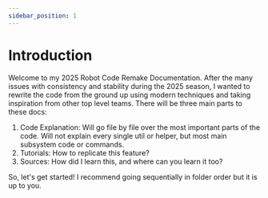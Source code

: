 ```yaml
---
sidebar_position: 1
---
```


# Introduction
Welcome to my 2025 Robot Code Remake Documentation. After the many issues with consistency and stability during the 2025 season, I wanted to rewrite the code from the ground up using modern techniques and taking inspiration from other top level teams. There will be three main parts to these docs:

1. Code Explanation: Will go file by file over the most important parts of the code. Will not explain every single util or helper, but most main subsystem code or commands.
2. Tutorials: How to replicate this feature?
3. Sources: How did I learn this, and where can you learn it too?

So, let's get started! I recommend going sequentially in folder order but it is up to you.
